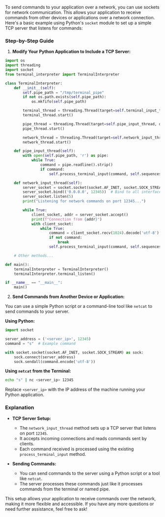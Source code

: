 To send commands to your application over a network, you can use sockets for network communication. This allows your application to receive commands from other devices or applications over a network connection. Here's a basic example using Python's `socket` module to set up a simple TCP server that listens for commands:

### Step-by-Step Guide

1. **Modify Your Python Application to Include a TCP Server:**

```python
import os
import threading
import socket
from terminal_interpreter import TerminalInterpreter

class TerminalInterpreter:
    def __init__(self):
        self.pipe_path = "/tmp/terminal_pipe"
        if not os.path.exists(self.pipe_path):
            os.mkfifo(self.pipe_path)

        terminal_thread = threading.Thread(target=self.terminal_input_thread, args=([sequencesHandler.cycle]), daemon=True)
        terminal_thread.start()

        pipe_thread = threading.Thread(target=self.pipe_input_thread, daemon=True)
        pipe_thread.start()

        network_thread = threading.Thread(target=self.network_input_thread, daemon=True)
        network_thread.start()

    def pipe_input_thread(self):
        with open(self.pipe_path, 'r') as pipe:
            while True:
                command = pipe.readline().strip()
                if command:
                    self.process_terminal_input(command, self.sequencesHandler.cycle)

    def network_input_thread(self):
        server_socket = socket.socket(socket.AF_INET, socket.SOCK_STREAM)
        server_socket.bind(('0.0.0.0', 12345))  # Bind to all interfaces on port 12345
        server_socket.listen(5)
        print("Listening for network commands on port 12345...")

        while True:
            client_socket, addr = server_socket.accept()
            print(f"Connection from {addr}")
            with client_socket:
                while True:
                    command = client_socket.recv(1024).decode('utf-8').strip()
                    if not command:
                        break
                    self.process_terminal_input(command, self.sequencesHandler.cycle)

    # Other methods...

def main():
    terminalInterpreter = TerminalInterpreter()
    terminalInterpreter.terminal_listen()

if __name__ == "__main__":
    main()
```

2. **Send Commands from Another Device or Application:**

You can use a simple Python script or a command-line tool like `netcat` to send commands to your server.

**Using Python:**

```python
import socket

server_address = ('<server_ip>', 12345)
command = "s"  # Example command

with socket.socket(socket.AF_INET, socket.SOCK_STREAM) as sock:
    sock.connect(server_address)
    sock.sendall(command.encode('utf-8'))
```

**Using `netcat` from the Terminal:**

```sh
echo "s" | nc <server_ip> 12345
```

Replace `<server_ip>` with the IP address of the machine running your Python application.

### Explanation

- **TCP Server Setup:**
  - The `network_input_thread` method sets up a TCP server that listens on port `12345`.
  - It accepts incoming connections and reads commands sent by clients.
  - Each command received is processed using the existing `process_terminal_input` method.

- **Sending Commands:**
  - You can send commands to the server using a Python script or a tool like `netcat`.
  - The server processes these commands just like it processes commands from the terminal or named pipe.

This setup allows your application to receive commands over the network, making it more flexible and accessible. If you have any more questions or need further assistance, feel free to ask!